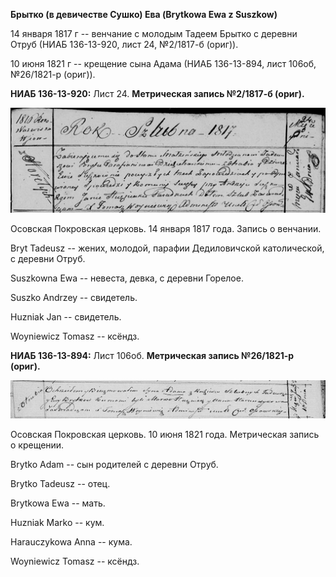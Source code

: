 **Брытко (в девичестве Сушко) Ева (Brytkowa Ewa z Suszkow)**

14 января 1817 г -- венчание с молодым Тадеем Брытко с деревни Отруб
(НИАБ 136-13-920, лист 24, №2/1817-б (ориг)).

10 июня 1821 г -- крещение сына Адама (НИАБ 136-13-894, лист 106об,
№26/1821-р (ориг)).

**НИАБ 136-13-920:** Лист 24. **Метрическая запись №2/1817-б (ориг).**

![](./media/4575c3fe056a993457da78db0b9a43f78fef93fa.png)

Осовская Покровская церковь. 14 января 1817 года. Запись о венчании.

Bryt Tadeusz -- жених, молодой, парафии Дедиловичской католической, с
деревни Отруб.

Suszkowna Ewa -- невеста, девка, с деревни Горелое.

Suszko Andrzey -- свидетель.

Huzniak Jan -- свидетель.

Woyniewicz Tomasz -- ксёндз.

**НИАБ 136-13-894:** Лист 106об. **Метрическая запись №26/1821-р
(ориг).**

![](./media/be1e9b5222a12398e3f45658af88d3f2260ad2fb.png)

Осовская Покровская церковь. 10 июня 1821 года. Метрическая запись о
крещении.

Brytko Adam -- сын родителей с деревни Отруб.

Brytko Tadeusz -- отец.

Brytkowa Ewa -- мать.

Huzniak Marko -- кум.

Harauczykowa Anna -- кума.

Woyniewicz Tomasz -- ксёндз.

